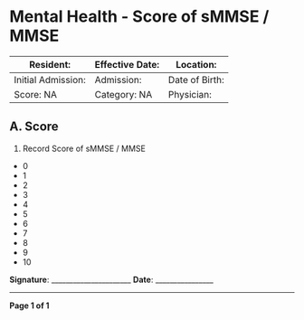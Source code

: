 # Mental Health - Score of sMMSE / MMSE

| Resident:                | Effective Date:         | Location:               |
|-------------------------|------------------------|-------------------------|
| Initial Admission:      | Admission:             | Date of Birth:          |
| Score: NA               | Category: NA           | Physician:              |

## A. Score

1. Record Score of sMMSE / MMSE
- 0
- 1
- 2
- 3
- 4
- 5
- 6
- 7
- 8
- 9
- 10

**Signature**: ______________________  **Date**: ________________

----

**Page 1 of 1**